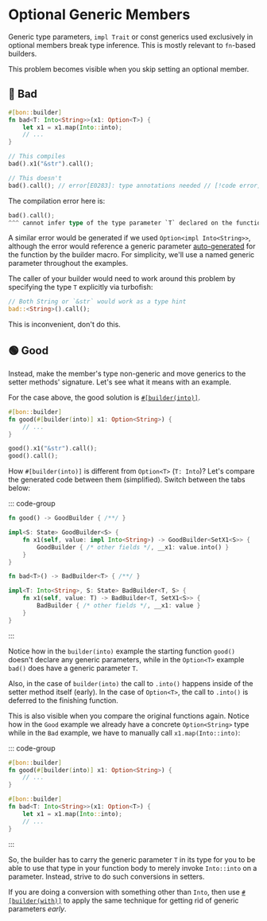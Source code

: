 # Optional Generic Members

Generic type parameters, `impl Trait` or const generics used exclusively in optional members break type inference. This is mostly relevant to `fn`-based builders.

This problem becomes visible when you skip setting an optional member.

## :red_circle: Bad

```rust compile_fail
#[bon::builder]
fn bad<T: Into<String>>(x1: Option<T>) {
    let x1 = x1.map(Into::into);
    // ...
}

// This compiles
bad().x1("&str").call();

// This doesn't
bad().call(); // error[E0283]: type annotations needed // [!code error]
```

The compilation error here is:

```rust ignore
bad().call();
^^^ cannot infer type of the type parameter `T` declared on the function `bad`
```

A similar error would be generated if we used `Option<impl Into<String>>`, although the error would reference a generic parameter [auto-generated](../typestate-api/builders-type-signature#other-generic-parameters) for the function by the builder macro. For simplicity, we'll use a named generic parameter throughout the examples.

The caller of your builder would need to work around this problem by specifying the type `T` explicitly via turbofish:

```rust ignore
// Both String or `&str` would work as a type hint
bad::<String>().call();
```

This is inconvenient, don't do this.

## :green_circle: Good

Instead, make the member's type non-generic and move generics to the setter methods' signature. Let's see what it means with an example.

For the case above, the good solution is [`#[builder(into)]`](../../reference/builder/member/into).

```rust
#[bon::builder]
fn good(#[builder(into)] x1: Option<String>) {
    // ...
}

good().x1("&str").call();
good().call();
```

How `#[builder(into)]` is different from `Option<T>` (`T: Into`)?
Let's compare the generated code between them (simplified). Switch between the tabs below:

::: code-group

```rust ignore [builder(into)]
fn good() -> GoodBuilder { /**/ }

impl<S: State> GoodBuilder<S> {
    fn x1(self, value: impl Into<String>) -> GoodBuilder<SetX1<S>> {
        GoodBuilder { /* other fields */, __x1: value.into() }
    }
}
```

<!--
Prettier tries to replace &lt; with a <, but it is intentionally there, because
otherwise, Vue thinks as if we are trying to write an HTML tag e.g. <T></T>
-->
<!-- prettier-ignore -->
```rust ignore [Option&lt;T>]
fn bad<T>() -> BadBuilder<T> { /**/ }

impl<T: Into<String>, S: State> BadBuilder<T, S> {
    fn x1(self, value: T) -> BadBuilder<T, SetX1<S>> {
        BadBuilder { /* other fields */, __x1: value }
    }
}
```

:::

Notice how in the `builder(into)` example the starting function `good()` doesn't declare any generic parameters, while in the `Option<T>` example `bad()` does have a generic parameter `T`.

Also, in the case of `builder(into)` the call to `.into()` happens inside of the setter method itself (early). In the case of `Option<T>`, the call to `.into()` is deferred to the finishing function.

This is also visible when you compare the original functions again. Notice how in the `Good` example we already have a concrete `Option<String>` type while in the `Bad` example, we have to manually call `x1.map(Into::into)`:

::: code-group

```rust [Good]
#[bon::builder]
fn good(#[builder(into)] x1: Option<String>) {
    // ...
}
```

```rust [Bad]
#[bon::builder]
fn bad<T: Into<String>>(x1: Option<T>) {
    let x1 = x1.map(Into::into);
    // ...
}
```

:::

So, the builder has to carry the generic parameter `T` in its type for you to be able to use that type in your function body to merely invoke `Into::into` on a parameter. Instead, strive to do such conversions in setters.

If you are doing a conversion with something other than `Into`, then use [`#[builder(with)]`](../../reference/builder/member/with) to apply the same technique for getting rid of generic parameters _early_.
